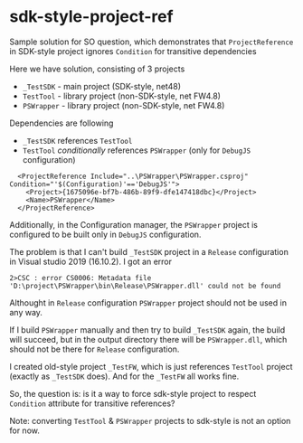 # sdk-style-project-ref
Sample solution for SO question, which demonstrates that `ProjectReference` in SDK-style project ignores `Condition` for transitive dependencies

Here we have solution, consisting of 3 projects
* `_TestSDK` - main project (SDK-style, net48)
* `TestTool` - library project (non-SDK-style, net FW4.8)
* `PSWrapper` - library project (non-SDK-style, net FW4.8)

Dependencies are following
* `_TestSDK` references `TestTool`
* `TestTool` *conditionally* references `PSWrapper` (only for `DebugJS` configuration)
```
  <ProjectReference Include="..\PSWrapper\PSWrapper.csproj" Condition="'$(Configuration)'=='DebugJS'">
    <Project>{1675096e-bf7b-486b-89f9-dfe147418dbc}</Project>
    <Name>PSWrapper</Name>
  </ProjectReference>
```
Additionally, in the Configuration manager, the `PSWrapper` project is configured to be built only in `DebugJS` configuration.

The problem is that I can't build `_TestSDK` project in a `Release` configuration in Visual studio 2019 (16.10.2). I got an error 

```
2>CSC : error CS0006: Metadata file 'D:\project\PSWrapper\bin\Release\PSWrapper.dll' could not be found
```

Althought in `Release` configuration `PSWrapper` project should not be used in any way.

If I build `PSWrapper` manually and then try to build `_TestSDK` again, the build will succeed, but in the output directory there will be `PSWrapper.dll`, which should not be there for `Release` configuration.

I created old-style project `_TestFW`, which is just references `TestTool` project (exactly as `_TestSDK` does). And for the `_TestFW` all works fine.

So, the question is: is it a way to force sdk-style project to respect `Condition` attribute for transitive references? 

Note: converting `TestTool` & `PSWrapper` projects to sdk-style is not an option for now.

